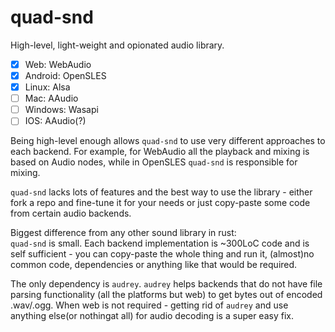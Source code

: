 # quad-snd

High-level, light-weight and opionated audio library. 

- [x] Web: WebAudio  
- [x] Android: OpenSLES  
- [x] Linux: Alsa  
- [ ] Mac: AAudio  
- [ ] Windows: Wasapi   
- [ ] IOS: AAudio(?)  

Being high-level enough allows `quad-snd` to use very different approaches to each backend. For example, for WebAudio all the playback and mixing is based on Audio nodes, while in OpenSLES `quad-snd` is responsible for mixing.

`quad-snd` lacks lots of features and the best way to use the library - either fork a repo and fine-tune it for your needs or just copy-paste some code from certain audio backends.

Biggest difference from any other sound library in rust:  
`quad-snd` is small. Each backend implementation is ~300LoC code and is self sufficient - you can copy-paste the whole thing and run it, (almost)no common code, dependencies or anything like that would be required.

The only dependency is `audrey`. `audrey` helps backends that do not have file parsing functionality (all the platforms but web) to get bytes out of encoded .wav/.ogg. When web is not required - getting rid of `audrey` and use anything else(or nothingat all) for audio decoding is a super easy fix. 

